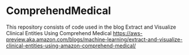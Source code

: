 # ComprehendMedical
This repository consists of code used in the blog Extract and Visualize Clinical Entities Using Comprehend Medical
https://aws-preview.aka.amazon.com/blogs/machine-learning/extract-and-visualize-clinical-entities-using-amazon-comprehend-medical/
